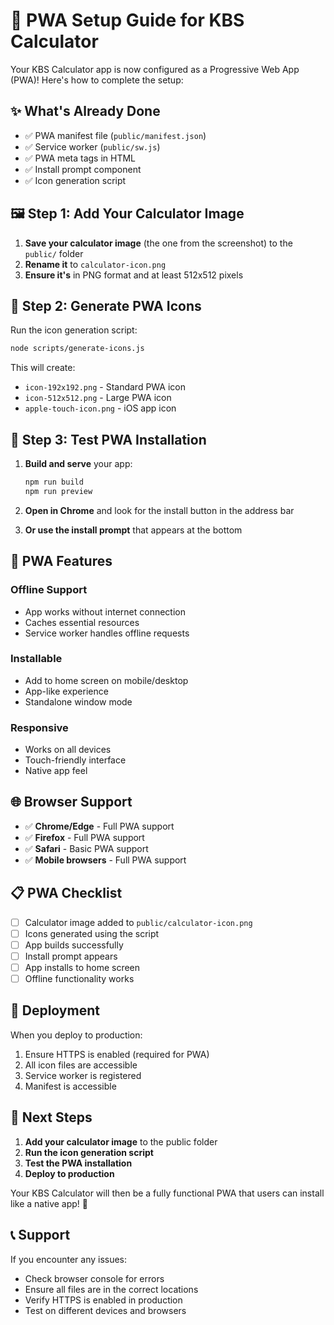 # 🚀 PWA Setup Guide for KBS Calculator

Your KBS Calculator app is now configured as a Progressive Web App (PWA)! Here's how to complete the setup:

## ✨ What's Already Done

- ✅ PWA manifest file (`public/manifest.json`)
- ✅ Service worker (`public/sw.js`)
- ✅ PWA meta tags in HTML
- ✅ Install prompt component
- ✅ Icon generation script

## 🖼️ Step 1: Add Your Calculator Image

1. **Save your calculator image** (the one from the screenshot) to the `public/` folder
2. **Rename it** to `calculator-icon.png`
3. **Ensure it's** in PNG format and at least 512x512 pixels

## 🎨 Step 2: Generate PWA Icons

Run the icon generation script:

```bash
node scripts/generate-icons.js
```

This will create:
- `icon-192x192.png` - Standard PWA icon
- `icon-512x512.png` - Large PWA icon
- `apple-touch-icon.png` - iOS app icon

## 📱 Step 3: Test PWA Installation

1. **Build and serve** your app:
   ```bash
   npm run build
   npm run preview
   ```

2. **Open in Chrome** and look for the install button in the address bar
3. **Or use the install prompt** that appears at the bottom

## 🔧 PWA Features

### **Offline Support**
- App works without internet connection
- Caches essential resources
- Service worker handles offline requests

### **Installable**
- Add to home screen on mobile/desktop
- App-like experience
- Standalone window mode

### **Responsive**
- Works on all devices
- Touch-friendly interface
- Native app feel

## 🌐 Browser Support

- ✅ **Chrome/Edge** - Full PWA support
- ✅ **Firefox** - Full PWA support
- ✅ **Safari** - Basic PWA support
- ✅ **Mobile browsers** - Full PWA support

## 📋 PWA Checklist

- [ ] Calculator image added to `public/calculator-icon.png`
- [ ] Icons generated using the script
- [ ] App builds successfully
- [ ] Install prompt appears
- [ ] App installs to home screen
- [ ] Offline functionality works

## 🚀 Deployment

When you deploy to production:
1. Ensure HTTPS is enabled (required for PWA)
2. All icon files are accessible
3. Service worker is registered
4. Manifest is accessible

## 🎯 Next Steps

1. **Add your calculator image** to the public folder
2. **Run the icon generation script**
3. **Test the PWA installation**
4. **Deploy to production**

Your KBS Calculator will then be a fully functional PWA that users can install like a native app! 🎉

## 📞 Support

If you encounter any issues:
- Check browser console for errors
- Ensure all files are in the correct locations
- Verify HTTPS is enabled in production
- Test on different devices and browsers
